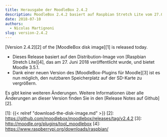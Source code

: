 ```yaml
---
title: Herausgabe der MoodleBox 2.4.2
description: MoodleBox 2.4.2 basiert auf Raspbian Stretch Lite vom 27.07.2018. Es ist nun möglich, den Speicherplatz auf der SD-Karte zu vergrößern.
date: 2018-07-10
authors:
  - Nicolas Martignoni
slug: version-2.4.2
---
```


[Version 2.4.2][2] of the [MoodleBox disk image][1] is released today.

  - Dieses Release basiert auf den Distribution-Image von [Raspbian Stretch Lite][4], das am 27. Juni 2018 veröffentlicht wurde, und bietet Moodle 3.5.1.
  - Dank einer neuen Version des [MoodleBox-Plugins für Moodle][3] ist es nun möglich, den nutzbaren Speicherplatz auf der SD-Karte zu vergrößern.

Es gibt keine weiteren Änderungen. Weitere Informationen über alle Änderungen an dieser Version finden Sie in den [Release Notes auf Github][2].

 [1]: {{< relref "download-the-disk-image.md" >}}
 [2]: https://github.com/moodlebox/moodlebox/releases/tag/v2.4.2
 [3]: http://moodle.org/plugins/tool_moodlebox
 [4]: https://www.raspberrypi.org/downloads/raspbian/

